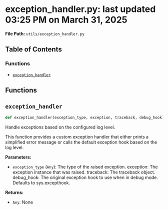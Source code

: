 # exception_handler.py: last updated 03:25 PM on March 31, 2025

**File Path:** `utils/exception_handler.py`

## Table of Contents

### Functions

- [`exception_handler`](#exception_handler)

## Functions

## `exception_handler`

```python
def exception_handler(exception_type, exception, traceback, debug_hook)
```

Handle exceptions based on the configured log level.

This function provides a custom exception handler that either prints a simplified error
message or calls the default exception hook based on the log level.

**Parameters:**

- `exception_type` (`Any`): The type of the raised exception.
exception: The exception instance that was raised.
traceback: The traceback object.
debug_hook: The original exception hook to use when in debug mode. Defaults to sys.excepthook.

**Returns:**

- `Any`: None
